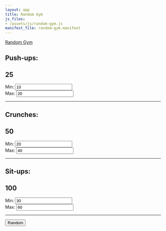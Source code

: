 ```yaml
---
layout: app
title: Random Gym
js_files:
- /assets/js/random-gym.js
manifest_file: random-gym.manifest
---
```

<nav class="navbar navbar-dark bg-primary">
  <a class="navbar-brand" href="#">Random Gym</a>
</nav>
<div class="container-fluid">
  <div class="row">
    <div class="col-6">
      <h2>Push-ups:</h2>
    </div>
    <div class="col-6">
      <h2 id="push-ups-val">25</h2>
    </div>
  </div>
  <div class="row">
    <div class="col-6">
      <label for="push-ups-min">Min:</label>
      <input id="push-ups-min" type="number" value="10" class="form-control">
    </div>
    <div class="col-6">
      <label for="push-ups-max">Max:</label>
      <input id="push-ups-max" type="number" value="20" class="form-control" >
    </div>
  </div>
  <hr>
  <div class="row">
    <div class="col-6">
      <h2>Crunches:</h2>
    </div>
    <div class="col-6">
      <h2 id="crunches-val">50</h2>
    </div>
  </div>
  <div class="row">
    <div class="col-6">
      <label for="crunches-min">Min:</label>
      <input id="crunches-min" type="number" value="20" class="form-control">
    </div>
    <div class="col-6">
      <label for="crunches-max">Max:</label>
      <input id="crunches-max" type="number" value="40" class="form-control" >
    </div>
  </div>
  <hr>
  <div class="row">
    <div class="col-6">
      <h2>Sit-ups:</h2>
    </div>
    <div class="col-6">
      <h2 id="sit-ups-val">100</h2>
    </div>
  </div>
  <div class="row">
    <div class="col-6">
      <label for="sit-ups-min">Min:</label>
      <input id="sit-ups-min" type="number" value="30" class="form-control">
    </div>
    <div class="col-6">
      <label for="sit-ups-max">Max:</label>
      <input id="sit-ups-max" type="number" value="60" class="form-control" >
    </div>
  </div>
  <hr>
  <div class="row">
    <div class="col-12 text-center">
      <button id="random-btn" type="button" class="btn btn-primary">Random</button>
    </div>
  </div>
</div>

